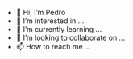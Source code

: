 - 👋 Hi, I’m Pedro
- 👀 I’m interested in ...
- 🌱 I’m currently learning ...
- 💞️ I’m looking to collaborate on ...
- 📫 How to reach me ...

<!---
Calhovsky/Calhovsky is a ✨ special ✨ repository because its `README.md` (this file) appears on your GitHub profile.
You can click the Preview link to take a look at your changes.
--->
